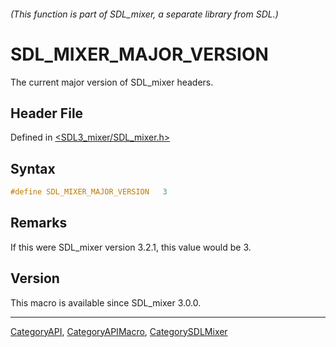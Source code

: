 ###### (This function is part of SDL_mixer, a separate library from SDL.)
# SDL_MIXER_MAJOR_VERSION

The current major version of SDL_mixer headers.

## Header File

Defined in [<SDL3_mixer/SDL_mixer.h>](https://github.com/libsdl-org/SDL_mixer/blob/main/include/SDL3_mixer/SDL_mixer.h)

## Syntax

```c
#define SDL_MIXER_MAJOR_VERSION   3
```

## Remarks

If this were SDL_mixer version 3.2.1, this value would be 3.

## Version

This macro is available since SDL_mixer 3.0.0.

----
[CategoryAPI](CategoryAPI), [CategoryAPIMacro](CategoryAPIMacro), [CategorySDLMixer](CategorySDLMixer)

